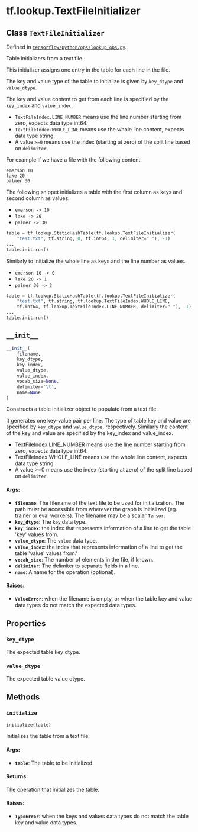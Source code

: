 <div itemscope itemtype="http://developers.google.com/ReferenceObject">
<meta itemprop="name" content="tf.lookup.TextFileInitializer" />
<meta itemprop="path" content="Stable" />
<meta itemprop="property" content="key_dtype"/>
<meta itemprop="property" content="value_dtype"/>
<meta itemprop="property" content="__init__"/>
<meta itemprop="property" content="initialize"/>
</div>

# tf.lookup.TextFileInitializer

## Class `TextFileInitializer`





Defined in [`tensorflow/python/ops/lookup_ops.py`](/code/stable/tensorflow/python/ops/lookup_ops.py).

Table initializers from a text file.

This initializer assigns one entry in the table for each line in the file.

The key and value type of the table to initialize is given by `key_dtype` and
`value_dtype`.

The key and value content to get from each line is specified by
the `key_index` and `value_index`.

* `TextFileIndex.LINE_NUMBER` means use the line number starting from zero,
  expects data type int64.
* `TextFileIndex.WHOLE_LINE` means use the whole line content, expects data
  type string.
* A value `>=0` means use the index (starting at zero) of the split line based
    on `delimiter`.

For example if we have a file with the following content:

```
emerson 10
lake 20
palmer 30
```

The following snippet initializes a table with the first column as keys and
second column as values:

* `emerson -> 10`
* `lake -> 20`
* `palmer -> 30`

```python
table = tf.lookup.StaticHashTable(tf.lookup.TextFileInitializer(
    "test.txt", tf.string, 0, tf.int64, 1, delimiter=" "), -1)
...
table.init.run()
```

Similarly to initialize the whole line as keys and the line number as values.

* `emerson 10 -> 0`
* `lake 20 -> 1`
* `palmer 30 -> 2`

```python
table = tf.lookup.StaticHashTable(tf.lookup.TextFileInitializer(
    "test.txt", tf.string, tf.lookup.TextFileIndex.WHOLE_LINE,
    tf.int64, tf.lookup.TextFileIndex.LINE_NUMBER, delimiter=" "), -1)
...
table.init.run()
```

<h2 id="__init__"><code>__init__</code></h2>

``` python
__init__(
    filename,
    key_dtype,
    key_index,
    value_dtype,
    value_index,
    vocab_size=None,
    delimiter='\t',
    name=None
)
```

Constructs a table initializer object to populate from a text file.

It generates one key-value pair per line. The type of table key and
value are specified by `key_dtype` and `value_dtype`, respectively.
Similarly the content of the key and value are specified by the key_index
and value_index.

- TextFileIndex.LINE_NUMBER means use the line number starting from zero,
  expects data type int64.
- TextFileIndex.WHOLE_LINE means use the whole line content, expects data
  type string.
- A value >=0 means use the index (starting at zero) of the split line based
  on `delimiter`.

#### Args:

* <b>`filename`</b>: The filename of the text file to be used for initialization. The
    path must be accessible from wherever the graph is initialized (eg.
    trainer or eval workers). The filename may be a scalar `Tensor`.
* <b>`key_dtype`</b>: The `key` data type.
* <b>`key_index`</b>: the index that represents information of a line to get the
    table 'key' values from.
* <b>`value_dtype`</b>: The `value` data type.
* <b>`value_index`</b>: the index that represents information of a line to get the
    table 'value' values from.'
* <b>`vocab_size`</b>: The number of elements in the file, if known.
* <b>`delimiter`</b>: The delimiter to separate fields in a line.
* <b>`name`</b>: A name for the operation (optional).


#### Raises:

* <b>`ValueError`</b>: when the filename is empty, or when the table key and value
  data types do not match the expected data types.



## Properties

<h3 id="key_dtype"><code>key_dtype</code></h3>

The expected table key dtype.

<h3 id="value_dtype"><code>value_dtype</code></h3>

The expected table value dtype.



## Methods

<h3 id="initialize"><code>initialize</code></h3>

``` python
initialize(table)
```

Initializes the table from a text file.

#### Args:

* <b>`table`</b>: The table to be initialized.


#### Returns:

The operation that initializes the table.


#### Raises:

* <b>`TypeError`</b>: when the keys and values data types do not match the table
  key and value data types.



